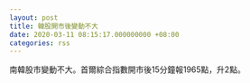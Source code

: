 ```yaml
---
layout: post
title: 韓股開市後變動不大
date: 2020-03-11 08:15:17.000000000 +08:00
categories: rss
---
```


南韓股市變動不大。首爾綜合指數開市後15分鐘報1965點，升2點。
